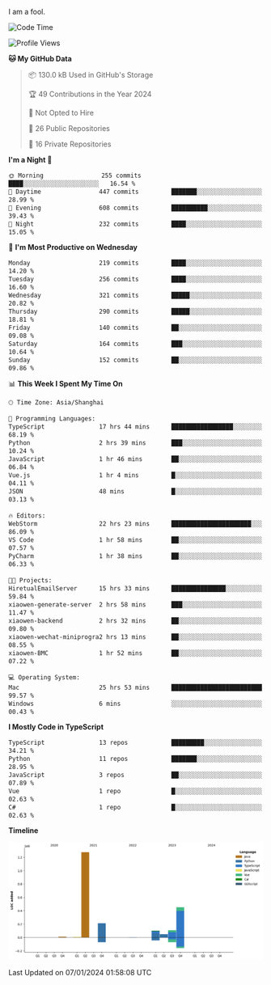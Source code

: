 I am a fool.

<!--START_SECTION:waka-->
![Code Time](http://img.shields.io/badge/Code%20Time-1%2C060%20hrs%2041%20mins-blue)

![Profile Views](http://img.shields.io/badge/Profile%20Views-0-blue)

**🐱 My GitHub Data** 

> 📦 130.0 kB Used in GitHub's Storage 
 > 
> 🏆 49 Contributions in the Year 2024
 > 
> 🚫 Not Opted to Hire
 > 
> 📜 26 Public Repositories 
 > 
> 🔑 16 Private Repositories 
 > 
**I'm a Night 🦉** 

```text
🌞 Morning                255 commits         ████░░░░░░░░░░░░░░░░░░░░░   16.54 % 
🌆 Daytime                447 commits         ███████░░░░░░░░░░░░░░░░░░   28.99 % 
🌃 Evening                608 commits         ██████████░░░░░░░░░░░░░░░   39.43 % 
🌙 Night                  232 commits         ████░░░░░░░░░░░░░░░░░░░░░   15.05 % 
```
📅 **I'm Most Productive on Wednesday** 

```text
Monday                   219 commits         ████░░░░░░░░░░░░░░░░░░░░░   14.20 % 
Tuesday                  256 commits         ████░░░░░░░░░░░░░░░░░░░░░   16.60 % 
Wednesday                321 commits         █████░░░░░░░░░░░░░░░░░░░░   20.82 % 
Thursday                 290 commits         █████░░░░░░░░░░░░░░░░░░░░   18.81 % 
Friday                   140 commits         ██░░░░░░░░░░░░░░░░░░░░░░░   09.08 % 
Saturday                 164 commits         ███░░░░░░░░░░░░░░░░░░░░░░   10.64 % 
Sunday                   152 commits         ██░░░░░░░░░░░░░░░░░░░░░░░   09.86 % 
```


📊 **This Week I Spent My Time On** 

```text
🕑︎ Time Zone: Asia/Shanghai

💬 Programming Languages: 
TypeScript               17 hrs 44 mins      █████████████████░░░░░░░░   68.19 % 
Python                   2 hrs 39 mins       ███░░░░░░░░░░░░░░░░░░░░░░   10.24 % 
JavaScript               1 hr 46 mins        ██░░░░░░░░░░░░░░░░░░░░░░░   06.84 % 
Vue.js                   1 hr 4 mins         █░░░░░░░░░░░░░░░░░░░░░░░░   04.11 % 
JSON                     48 mins             █░░░░░░░░░░░░░░░░░░░░░░░░   03.13 % 

🔥 Editors: 
WebStorm                 22 hrs 23 mins      ██████████████████████░░░   86.09 % 
VS Code                  1 hr 58 mins        ██░░░░░░░░░░░░░░░░░░░░░░░   07.57 % 
PyCharm                  1 hr 38 mins        ██░░░░░░░░░░░░░░░░░░░░░░░   06.33 % 

🐱‍💻 Projects: 
HiretualEmailServer      15 hrs 33 mins      ███████████████░░░░░░░░░░   59.84 % 
xiaowen-generate-server  2 hrs 58 mins       ███░░░░░░░░░░░░░░░░░░░░░░   11.47 % 
xiaowen-backend          2 hrs 32 mins       ██░░░░░░░░░░░░░░░░░░░░░░░   09.80 % 
xiaowen-wechat-miniprogra2 hrs 13 mins       ██░░░░░░░░░░░░░░░░░░░░░░░   08.55 % 
xiaowen-BMC              1 hr 52 mins        ██░░░░░░░░░░░░░░░░░░░░░░░   07.22 % 

💻 Operating System: 
Mac                      25 hrs 53 mins      █████████████████████████   99.57 % 
Windows                  6 mins              ░░░░░░░░░░░░░░░░░░░░░░░░░   00.43 % 
```

**I Mostly Code in TypeScript** 

```text
TypeScript               13 repos            █████████░░░░░░░░░░░░░░░░   34.21 % 
Python                   11 repos            ███████░░░░░░░░░░░░░░░░░░   28.95 % 
JavaScript               3 repos             ██░░░░░░░░░░░░░░░░░░░░░░░   07.89 % 
Vue                      1 repo              █░░░░░░░░░░░░░░░░░░░░░░░░   02.63 % 
C#                       1 repo              █░░░░░░░░░░░░░░░░░░░░░░░░   02.63 % 
```



**Timeline**

![Lines of Code chart](https://raw.githubusercontent.com/VeejaLiu/VeejaLiu/master/assets/bar_graph.png)


 Last Updated on 07/01/2024 01:58:08 UTC
<!--END_SECTION:waka-->
